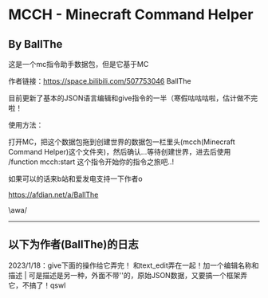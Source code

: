 # MCCH - Minecraft Command Helper 
## By BallThe

这是一个mc指令助手数据包，但是它基于MC

作者链接：https://space.bilibili.com/507753046 BallThe

目前更新了基本的JSON语言编辑和give指令的一半（寒假咕咕咕啦，估计做不完啦！

使用方法：

打开MC，把这个数据包拖到创建世界的数据包一栏里头(mcch(Minecraft Command Helper)这个文件夹)，然后确认...等待创建世界，进去后使用 /function mcch:start 这个指令开始你的指令之旅吧..!

如果可以的话来b站和爱发电支持一下作者o

https://afdian.net/a/BallThe

\awa/

***

## 以下为作者(BallThe)的日志

2023/1/18：give下面的操作给它弄完！ 和text_edit弄在一起！加一个编辑名称和描述 | 可是描述是另一种，外面不带''的，原始JSON数据，又要搞一个框架弄它，不搞了！qswl